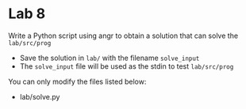 Lab 8
========

Write a Python script using angr to obtain a solution that can solve the `lab/src/prog`
* Save the solution in `lab/` with the filename `solve_input`
* The `solve_input` file will be used as the stdin to test `lab/src/prog`

You can only modify the files listed below:
* lab/solve.py
